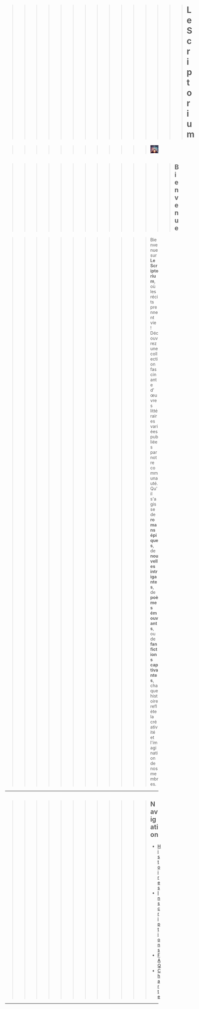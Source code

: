 
>>>>>>>>>>>>>>> # Le Scriptorium

>>>>>>>>>>>> ![Texte alternatif](assets/files/image2.jpg)


>>>>>>>>>>>>>> ## Bienvenue

>>>>>>>>>>>> Bienvenue sur **Le Scriptorium**, où les récits prennent vie ! Découvrez une collection fascinante d'œuvres littéraires variées publiées par notre communauté. Qu'il s'agisse de **romans épiques**, de **nouvelles intrigantes**, de **poèmes émouvants**, ou de **fanfictions captivantes**, chaque histoire reflète la créativité et l'imagination de nos membres.

---

 >>>>>>>>>>>> ## Navigation
>>>>>>>>>>>> - [Histoires](histoires.md)
>>>>>>>>>>>> - [Inscriptions](inscriptions.md)
>>>>>>>>>>>> - [FAQ](faq.md)
>>>>>>>>>>>> - [Charte](charte.md)

---
